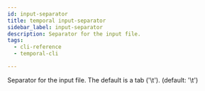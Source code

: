 ```yaml
---
id: input-separator
title: temporal input-separator
sidebar_label: input-separator
description: Separator for the input file.
tags:
  - cli-reference
  - temporal-cli

---
```


Separator for the input file. The default is a tab ('\t'). (default: '\t')
